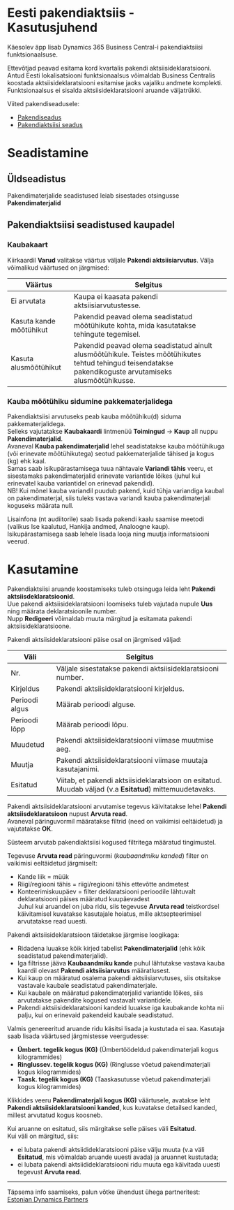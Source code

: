 ---
---
# Eesti pakendiaktsiis - Kasutusjuhend

Käesolev äpp lisab Dynamics 365 Business Central-i pakendiaktsiisi funktsionaalsuse.

Ettevõtjad peavad esitama kord kvartalis pakendi aktsiisideklaratsiooni. Antud Eesti lokalisatsiooni funktsionaalsus võimaldab Business Centralis koostada aktsiisideklaratsiooni esitamise jaoks vajaliku andmete komplekti. Funktsionaalsus ei sisalda aktsiisideklaratsiooni aruande väljatrükki.

Viited pakendiseadusele:
- <a href="https://www.riigiteataja.ee/akt/104042012006?leiaKehtiv" target="_blank">Pakendiseadus</a>
- <a href="https://www.riigiteataja.ee/akt/13074692?leiaKehtiv" target="_blank">Pakendiaktsiisi seadus</a>

# Seadistamine

## Üldseadistus

Pakendimaterjalide seadistused leiab sisestades otsingusse **Pakendimaterjalid**

## Pakendiaktsiisi seadistused kaupadel

### Kaubakaart

Kiirkaardil **Varud** valitakse väärtus väljale **Pakendi aktsiisiarvutus**. Välja võimalikud väärtused on järgmised:

**Väärtus** | **Selgitus**
-- | --
Ei arvutata | Kaupa ei kaasata pakendi aktsiisiarvutustesse.
Kasuta kande mõõtühikut | Pakendid peavad olema seadistatud mõõtühikute kohta, mida kasutatakse tehingute tegemisel.
Kasuta alusmõõtühikut | Pakendid peavad olema seadistatud ainult alusmõõtühikule. Teistes mõõtühikutes tehtud tehingud teisendatakse pakendikoguste arvutamiseks alusmõõtühikusse.

### Kauba mõõtühiku sidumine pakkematerjalidega

Pakendiaktsiisi arvutuseks peab kauba mõõtühiku(d) siduma pakkematerjalidega.  
Selleks vajutatakse **Kaubakaardi** lintmenüü **Toimingud** -> **Kaup** all nuppu **Pakendimaterjalid**.  
Avaneval **Kauba pakendimaterjalid** lehel seadistatakse kauba mõõtühikuga (või erinevate mõõtühikutega) seotud pakkematerjalide tähised ja kogus (kg) ehk kaal.  
Samas saab isikupärastamisega tuua nähtavale **Variandi tähis** veeru, et sisestamaks pakendimaterjalid erinevate variantide lõikes (juhul kui erinevatel kauba variantidel on erinevad pakendid).  
NB! Kui mõnel kauba variandil puudub pakend, kuid tühja variandiga kaubal on pakendimaterjal, siis tuleks vastava variandi kauba pakendimaterjali koguseks määrata null.

Lisainfona (nt audiitorile) saab lisada pakendi kaalu saamise meetodi (valikus Ise kaalutud, Hankija andmed, Analoogne kaup).  
Isikupärastamisega saab lehele lisada looja ning muutja informatsiooni veerud.  

# Kasutamine

Pakendiaktsiisi aruande koostamiseks tuleb otsinguga leida leht **Pakendi aktsiisdeklaratsioonid**.  
Uue pakendi aktsiisideklaratsiooni loomiseks tuleb vajutada nupule **Uus** ning määrata deklaratsioonile number.  
Nupp **Redigeeri** võimaldab muuta märgitud ja esitamata pakendi aktsiisideklaratsioone.  

Pakendi aktsiisideklaratsiooni päise osal on järgmised väljad:

**Väli** | **Selgitus**
-- | --
Nr. | Väljale sisestatakse pakendi aktsiisideklaratsiooni number.
Kirjeldus | Pakendi aktsiisideklaratsiooni kirjeldus.
Perioodi algus | Määrab perioodi alguse.
Perioodi lõpp | Määrab perioodi lõpu.
Muudetud | Pakendi aktsiisideklaratsiooni viimase muutmise aeg.
Muutja | Pakendi aktsiisideklaratsiooni viimase muutaja kasutajanimi.
Esitatud | Viitab, et pakendi aktsiisideklaratsioon on esitatud. Muudab väljad (v.a **Esitatud**) mittemuudetavaks.

Pakendi aktsiisideklaratsiooni arvutamise tegevus käivitatakse lehel **Pakendi aktsiisdeklaratsioon** nupust **Arvuta read**.  
Avaneval päringuvormil määratakse filtrid (need on vaikimisi eeltäidetud) ja vajutatakse **OK**.

Süsteem arvutab pakendiaktsiisi kogused filtritega määratud tingimustel.  

Tegevuse **Arvuta read** päringuvormi (_kaubaandmiku kanded_) filter on vaikimisi eeltäidetud järgmiselt:
-   Kande liik = müük
-   Riigi/regiooni tähis = riigi/regiooni tähis ettevõtte andmetest
-   Konteerimiskuupäev = filter deklaratsiooni perioodile lähtuvalt deklaratsiooni päises määratud kuupäevadest  
Juhul kui aruandel on juba ridu, siis tegevuse **Arvuta read** teistkordsel käivitamisel kuvatakse kasutajale hoiatus, mille aktsepteerimisel arvutatakse read uuesti.

Pakendi aktsiisideklaratsioon täidetakse järgmise loogikaga:  
-   Ridadena luuakse kõik kirjed tabelist **Pakendimaterjalid** (ehk kõik seadistatud pakendimaterjalid).
-   Iga filtrisse jääva **Kaubaandmiku kande** puhul lähtutakse vastava kauba kaardil olevast **Pakendi aktsiisiarvutus** määratlusest.
-   Kui kaup on määratud osalema pakendi aktsiisiarvutuses, siis otsitakse vastavale kaubale seadistatud pakendimaterjale.
  -   Kui kaubale on määratud pakendimaterjalid variantide lõikes, siis arvutatakse pakendite kogused vastavalt variantidele.
-   Pakendi aktsiisideklaratsiooni kandeid luuakse iga kaubakande kohta nii palju, kui on erinevaid pakendeid kaubale seadistatud.
  

Valmis genereeritud aruande ridu käsitsi lisada ja kustutada ei saa. Kasutaja saab lisada väärtused järgmistesse veergudesse:
-   **Ümbert. tegelik kogus (KG)** (Ümbertöödeldud pakendimaterjali kogus kilogrammides)
-   **Ringlussev. tegelik kogus (KG)** (Ringlusse võetud pakendimaterjali kogus kilogrammides)
-   **Taask. tegelik kogus (KG)** (Taaskasutusse võetud pakendimaterjali kogus kilogrammides)

Klikkides veeru **Pakendimaterjali kogus (KG)** väärtusele, avatakse leht **Pakendi aktsiisideklaratsiooni kanded**, kus kuvatakse detailsed kanded, millest arvutatud kogus koosneb.

Kui aruanne on esitatud, siis märgitakse selle päises väli **Esitatud**.  
Kui väli on märgitud, siis:
-   ei lubata pakendi aktsiidideklaratsiooni päise välju muuta (v.a väli **Esitatud**, mis võimaldab aruande uuesti avada) ja aruannet kustutada;
-   ei lubata pakendi aktsiidideklaratsiooni ridu muuta ega käivitada uuesti tegevust **Arvuta read**.

----------

Täpsema info saamiseks, palun võtke ühendust ühega partneritest:  
<a href="https://dynamicspartnersee.github.io/docs/en-us/contacts" target="_blank">Estonian Dynamics Partners</a>
